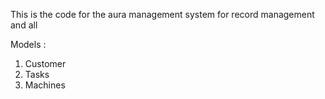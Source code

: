 This is the code for the aura management system for record management and all

Models : 
1. Customer 
2. Tasks 
3. Machines
